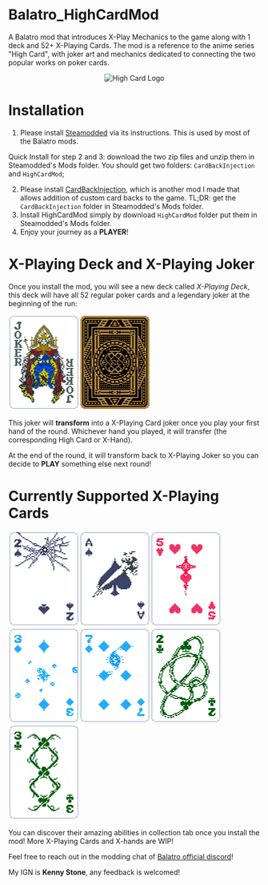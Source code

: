 # Balatro_HighCardMod
A Balatro mod that introduces X-Play Mechanics to the game along with 1 deck and 52+ X-Playing Cards. The mod is a reference to the anime series "High Card", with joker art and mechanics dedicated to connecting the two popular works on poker cards. 
<div align="center">
  <img src="https://static.wikia.nocookie.net/highcard/images/3/39/Site-community-image/revision/latest?cb=20220903022211" alt="High Card Logo" title="High Card"/>
</div>

# Installation
1. Please install [Steamodded](https://github.com/Steamopollys/Steamodded) via its instructions. This is used by most of the Balatro mods.

Quick Install for step 2 and 3: download the two zip files and unzip them in Steamodded's Mods folder. You should get two folders: `CardBackInjection` and `HighCardMod`;

2. Please install [CardBackInjection](https://github.com/Ken-Shi/Balatro_CardBackInjection), which is another mod I made that allows addition of custom card backs to the game. TL;DR: get the `CardBackInjection` folder in Steamodded's Mods folder.
3. Install HighCardMod simply by download `HighCardMod` folder put them in Steamodded's Mods folder.
4. Enjoy your journey as a **PLAYER**!

# X-Playing Deck and X-Playing Joker

Once you install the mod, you will see a new deck called *X-Playing Deck*, this deck will have all 52 regular poker cards and a legendary joker at the beginning of the run:

![X-Playing Joker](./HighCardMod/assets/2x/j_xplay.png)![X-Playing Deck](./HighCardMod/assets/2x/b_xplaying.png)

This joker will **transform** into a X-Playing Card joker once you play your first hand of the round. Whichever hand you played, it will transfer (the corresponding High Card or X-Hand). 

At the end of the round, it will transform back to X-Playing Joker so you can decide to **PLAY** something else next round! 

# Currently Supported X-Playing Cards

![Neo New Nambu](./HighCardMod/assets/2x/j_neo_new_nambu.png)![Love and Peace](./HighCardMod/assets/2x/j_love_and_peace.png)![Calories High](./HighCardMod/assets/2x/j_calories_high.png)![Marble Rumble](./HighCardMod/assets/2x/j_marble_rumble.png)![Never No Dollars](./HighCardMod/assets/2x/j_never_no_dollars.png)![Metallical Parade](./HighCardMod/assets/2x/j_metallical_parade.png)![Green Green](./HighCardMod/assets/2x/j_green_green.png)

You can discover their amazing abilities in collection tab once you install the mod! More X-Playing Cards and X-hands are WIP! 

Feel free to reach out in the modding chat of [Balatro official discord](https://discord.com/invite/balatro)! 

My IGN is **Kenny Stone**, any feedback is welcomed! 
